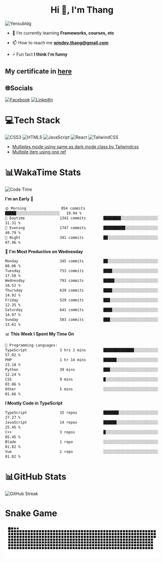 <h1 align="center">Hi 👋, I'm Thang</h1>

![Yensubldg](https://readme-typing-svg.demolab.com?font=Fira+Code&weight=600&pause=1000&color=F5F5F2&center=true&vCenter=true&width=435&lines=Trying+to+be+a+Software+Engineering)

<!--
![](https://komarev.com/ghpvc/?username=yensubldg&label=Visitors+Count&color=brightgreen) -->

- 🌱 I’m currently learning **Frameworks, courses, etc**

- 📫 How to reach me **<windev.thang@gmail.com>**

- ⚡ Fun fact **I think I'm funny**

## My certificate in [here](./MY_CERTIFICATE.md)

## 🌐Socials

[![Facebook](https://img.shields.io/badge/Facebook-%231877F2.svg?logo=Facebook&logoColor=white)](https://facebook.com/yensubldg) [![LinkedIn](https://img.shields.io/badge/LinkedIn-%230077B5.svg?logo=linkedin&logoColor=white)](https://linkedin.com/in/yensubldg)

# 💻Tech Stack

![CSS3](https://img.shields.io/badge/css3-%231572B6.svg?style=for-the-badge&logo=css3&logoColor=white) ![HTML5](https://img.shields.io/badge/html5-%23E34F26.svg?style=for-the-badge&logo=html5&logoColor=white) ![JavaScript](https://img.shields.io/badge/javascript-%23323330.svg?style=for-the-badge&logo=javascript&logoColor=%23F7DF1E) ![React](https://img.shields.io/badge/react-%2320232a.svg?style=for-the-badge&logo=react&logoColor=%2361DAFB) ![TailwindCSS](https://img.shields.io/badge/tailwindcss-%2338B2AC.svg?style=for-the-badge&logo=tailwind-css&logoColor=white)

<!-- BLOG-POST-LIST:START -->
- [Multiples mode using same as dark mode class by Tailwindcss](https://dev.to/yensubldg/multiples-mode-using-same-as-dark-mode-class-by-tailwindcss-56p4)
- [Multiple item using one ref](https://dev.to/yensubldg/multiple-item-using-one-ref-1288)
<!-- BLOG-POST-LIST:END -->

# 📊WakaTime Stats

<!--START_SECTION:waka-->
![Code Time](http://img.shields.io/badge/Code%20Time-3%2C114%20hrs%2058%20mins-blue)

**I'm an Early 🐤** 

```text
🌞 Morning                854 commits         █████░░░░░░░░░░░░░░░░░░░░   19.94 % 
🌆 Daytime                1341 commits        ████████░░░░░░░░░░░░░░░░░   31.31 % 
🌃 Evening                1747 commits        ██████████░░░░░░░░░░░░░░░   40.79 % 
🌙 Night                  341 commits         ██░░░░░░░░░░░░░░░░░░░░░░░   07.96 % 
```
📅 **I'm Most Productive on Wednesday** 

```text
Monday                   345 commits         ██░░░░░░░░░░░░░░░░░░░░░░░   08.06 % 
Tuesday                  753 commits         ████░░░░░░░░░░░░░░░░░░░░░   17.58 % 
Wednesday                793 commits         █████░░░░░░░░░░░░░░░░░░░░   18.52 % 
Thursday                 639 commits         ████░░░░░░░░░░░░░░░░░░░░░   14.92 % 
Friday                   529 commits         ███░░░░░░░░░░░░░░░░░░░░░░   12.35 % 
Saturday                 641 commits         ████░░░░░░░░░░░░░░░░░░░░░   14.97 % 
Sunday                   583 commits         ███░░░░░░░░░░░░░░░░░░░░░░   13.61 % 
```


📊 **This Week I Spent My Time On** 

```text
💬 Programming Languages: 
TypeScript               3 hrs 2 mins        ██████████████░░░░░░░░░░░   57.02 % 
PHP                      1 hr 14 mins        ██████░░░░░░░░░░░░░░░░░░░   23.18 % 
Python                   39 mins             ███░░░░░░░░░░░░░░░░░░░░░░   12.24 % 
CSS                      9 mins              █░░░░░░░░░░░░░░░░░░░░░░░░   03.06 % 
Other                    5 mins              ░░░░░░░░░░░░░░░░░░░░░░░░░   01.66 % 
```

**I Mostly Code in TypeScript** 

```text
TypeScript               15 repos            ███████░░░░░░░░░░░░░░░░░░   27.27 % 
JavaScript               14 repos            ██████░░░░░░░░░░░░░░░░░░░   25.45 % 
C++                      3 repos             █░░░░░░░░░░░░░░░░░░░░░░░░   05.45 % 
Blade                    1 repo              ░░░░░░░░░░░░░░░░░░░░░░░░░   01.82 % 
Vue                      1 repo              ░░░░░░░░░░░░░░░░░░░░░░░░░   01.82 % 
```




<!--END_SECTION:waka-->

# 📊GitHub Stats

![GitHub Streak](https://streak-stats.demolab.com?user=yensubldg&theme=tokyonight&border_radius=8)

# Snake Game

![Snake eating my contribution graph](./github-contribution-grid-snake.svg)
